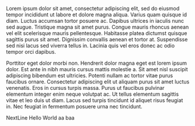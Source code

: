 Lorem ipsum dolor sit amet, consectetur adipiscing elit, sed do eiusmod tempor incididunt ut labore et dolore magna aliqua. Varius quam quisque id diam. Luctus accumsan tortor posuere ac. Dapibus ultrices in iaculis nunc sed augue. Tristique magna sit amet purus. Congue mauris rhoncus aenean vel elit scelerisque mauris pellentesque. Habitasse platea dictumst quisque sagittis purus sit amet. Dignissim convallis aenean et tortor at. Suspendisse sed nisi lacus sed viverra tellus in. Lacinia quis vel eros donec ac odio tempor orci dapibus.

Porttitor eget dolor morbi non. Hendrerit dolor magna eget est lorem ipsum dolor. Est ante in nibh mauris cursus mattis molestie a. Sit amet nisl suscipit adipiscing bibendum est ultricies. Potenti nullam ac tortor vitae purus faucibus ornare. Consectetur adipiscing elit ut aliquam purus sit amet luctus venenatis. Eros in cursus turpis massa. Purus ut faucibus pulvinar elementum integer enim neque volutpat ac. Ut tellus elementum sagittis vitae et leo duis ut diam. Lacus sed turpis tincidunt id aliquet risus feugiat in. Nec feugiat in fermentum posuere urna nec tincidunt.

NextLine
Hello World
aa
baa
